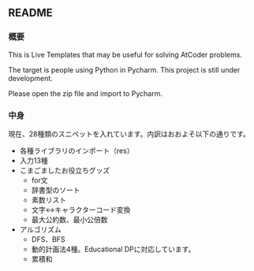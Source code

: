 ## README

### 概要
This is Live Templates that may be useful for solving AtCoder problems.

The target is people using Python in Pycharm. This project is still under development.

Please open the zip file and import to Pycharm.


### 中身

現在、28種類のスニペットを入れています。内訳はおおよそ以下の通りです。
* 各種ライブラリのインポート（res）
* 入力13種
* こまごましたお役立ちグッズ
  * for文
  * 辞書型のソート
  * 素数リスト
  * 文字↔︎キャラクターコード変換
  * 最大公約数、最小公倍数
* アルゴリズム
  * DFS、BFS
  * 動的計画法4種。Educational DPに対応しています。
  * 累積和
 
 


